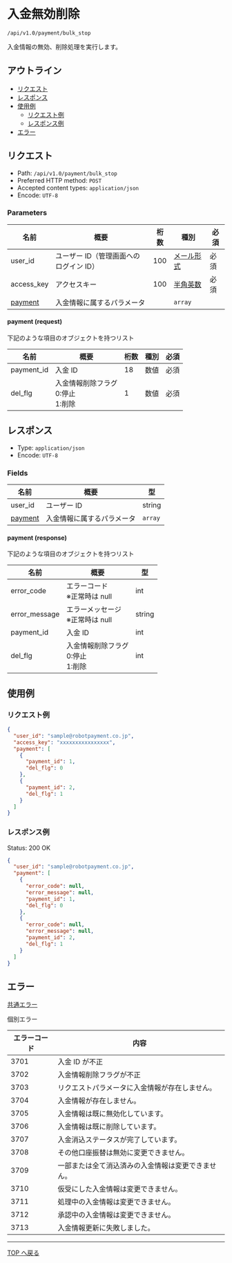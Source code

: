 # 入金無効削除

`/api/v1.0/payment/bulk_stop`

入金情報の無効、削除処理を実行します。

## アウトライン

- [リクエスト](#リクエスト)
- [レスポンス](#レスポンス)
- [使用例](#使用例)
  - [リクエスト例](#リクエスト例)
  - [レスポンス例](#レスポンス例)
- [エラー](#エラー)

## リクエスト

- Path: `/api/v1.0/payment/bulk_stop`
- Preferred HTTP method: `POST`
- Accepted content types: `application/json`
- Encode: `UTF-8`

### Parameters

| 名前                        | 概要                                   | 桁数 | 種別                              | 必須 |
| --------------------------- | -------------------------------------- | ---- | --------------------------------- | ---- |
| user_id                     | ユーザー ID（管理画面へのログイン ID） | 100  | [メール形式](../../index.md#種別) | 必須 |
| access_key                  | アクセスキー                           | 100  | [半角英数](../../index.md#種別)   | 必須 |
| [payment](#payment-request) | 入金情報に属するパラメータ             |      | `array`                           |      |

#### payment (request)

下記のような項目のオブジェクトを持つリスト

| 名前       | 概要                                       | 桁数 | 種別 | 必須 |
| ---------- | ------------------------------------------ | ---- | ---- | ---- |
| payment_id | 入金 ID                                    | 18   | 数値 | 必須 |
| del_flg    | 入金情報削除フラグ <br> 0:停止 <br> 1:削除 | 1    | 数値 | 必須 |

## レスポンス

- Type: `application/json`
- Encode: `UTF-8`

### Fields

| 名前                         | 概要                       | 型      |
| ---------------------------- | -------------------------- | ------- |
| user_id                      | ユーザー ID                | string  |
| [payment](#payment-response) | 入金情報に属するパラメータ | `array` |

#### payment (response)

下記のような項目のオブジェクトを持つリスト

| 名前          | 概要                                       | 型     |
| ------------- | ------------------------------------------ | ------ |
| error_code    | エラーコード <br> ※正常時は null           | int    |
| error_message | エラーメッセージ <br> ※正常時は null       | string  |
| payment_id    | 入金 ID                                    | int    |
| del_flg       | 入金情報削除フラグ <br> 0:停止 <br> 1:削除 | int    |

## 使用例

### リクエスト例

```json
{
  "user_id": "sample@robotpayment.co.jp",
  "access_key": "xxxxxxxxxxxxxxxx",
  "payment": [
    {
      "payment_id": 1,
      "del_flg": 0
    },
    {
      "payment_id": 2,
      "del_flg": 1
    }
  ]
}
```

### レスポンス例

Status: 200 OK

```json
{
  "user_id": "sample@robotpayment.co.jp",
  "payment": [
    {
      "error_code": null,
      "error_message": null,
      "payment_id": 1,
      "del_flg": 0
    },
    {
      "error_code": null,
      "error_message": null,
      "payment_id": 2,
      "del_flg": 1
    }
  ]
}
```

## エラー

[共通エラー](../../index.md#共通エラー)

個別エラー

| エラーコード | 内容                                               |
| ------------ | -------------------------------------------------- |
| 3701         | 入金 ID が不正                                     |
| 3702         | 入金情報削除フラグが不正                           |
| 3703         | リクエストパラメータに入金情報が存在しません。     |
| 3704         | 入金情報が存在しません。                           |
| 3705         | 入金情報は既に無効化しています。                   |
| 3706         | 入金情報は既に削除しています。                     |
| 3707         | 入金消込ステータスが完了しています。               |
| 3708         | その他口座振替は無効に変更できません。             |
| 3709         | 一部または全て消込済みの入金情報は変更できません。 |
| 3710         | 仮受にした入金情報は変更できません。               |
| 3711         | 処理中の入金情報は変更できません。                 |
| 3712         | 承認中の入金情報は変更できません。                 |
| 3713         | 入金情報更新に失敗しました。                       |

---

[TOP へ戻る](../../index.md)
